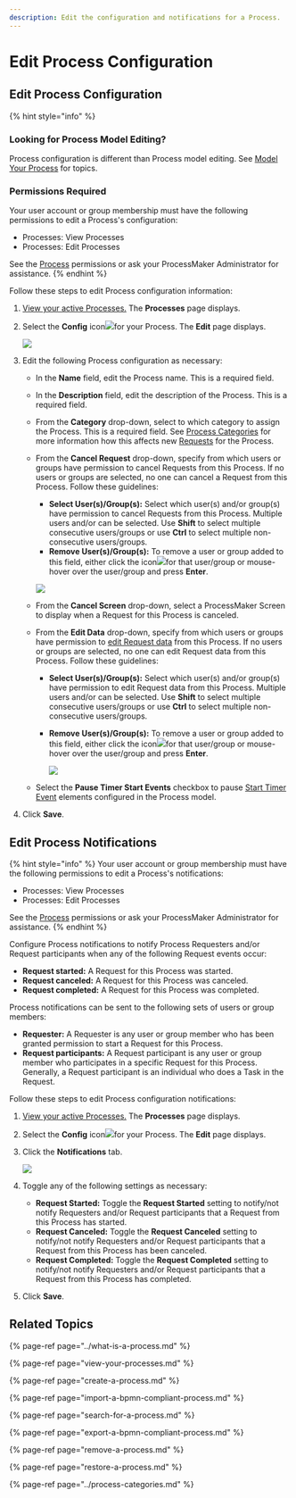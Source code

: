 ```yaml
---
description: Edit the configuration and notifications for a Process.
---
```


# Edit Process Configuration

## Edit Process Configuration

{% hint style="info" %}
### Looking for Process Model Editing?

Process configuration is different than Process model editing. See [Model Your Process](../../process-design/model-your-process/) for topics.

### Permissions Required

Your user account or group membership must have the following permissions to edit a Process's configuration:

* Processes: View Processes
* Processes: Edit Processes

See the [Process](../../../processmaker-administration/permission-descriptions-for-users-and-groups.md#processes) permissions or ask your ProcessMaker Administrator for assistance.
{% endhint %}

Follow these steps to edit Process configuration information:

1. [View your active Processes.](./#view-your-processes) The **Processes** page displays.
2. Select the **Config** icon![](../../../.gitbook/assets/configure-process-icon-processes-page-processes.png)for your Process. The **Edit** page displays.  

   ![](../../../.gitbook/assets/edit-process-page-processes.png)

3. Edit the following Process configuration as necessary:
   * In the **Name** field, edit the Process name. This is a required field.
   * In the **Description** field, edit the description of the Process. This is a required field.
   * From the **Category** drop-down, select to which category to assign the Process. This is a required field. See [Process Categories](../process-categories.md) for more information how this affects new [Requests](../../../using-processmaker/requests/what-is-a-request.md) for the Process.
   * From the **Cancel Request** drop-down, specify from which users or groups have permission to cancel Requests from this Process. If no users or groups are selected, no one can cancel a Request from this Process. Follow these guidelines:

     * **Select User\(s\)/Group\(s\):** Select which user\(s\) and/or group\(s\) have permission to cancel Requests from this Process. Multiple users and/or can be selected. Use **Shift** to select multiple consecutive users/groups or use **Ctrl** to select multiple non-consecutive users/groups.
     * **Remove User\(s\)/Group\(s\):** To remove a user or group added to this field, either click the icon![](../../../.gitbook/assets/close-remove-delete-user-group-processes.png)for that user/group or mouse-hover over the user/group and press **Enter**.   

     ![](../../../.gitbook/assets/close-remove-delete-user-group-drop-down-processes.png)

   * From the **Cancel Screen** drop-down, select a ProcessMaker Screen to display when a Request for this Process is canceled.
   * From the **Edit Data** drop-down, specify from which users or groups have permission to [edit Request data](../../../using-processmaker/requests/request-details.md#editable-request-data) from this Process. If no users or groups are selected, no one can edit Request data from this Process. Follow these guidelines:
     * **Select User\(s\)/Group\(s\):** Select which user\(s\) and/or group\(s\) have permission to edit Request data from this Process. Multiple users and/or can be selected. Use **Shift** to select multiple consecutive users/groups or use **Ctrl** to select multiple non-consecutive users/groups.
     * **Remove User\(s\)/Group\(s\):** To remove a user or group added to this field, either click the icon![](../../../.gitbook/assets/close-remove-delete-user-group-processes.png)for that user/group or mouse-hover over the user/group and press **Enter**.   

       ![](../../../.gitbook/assets/close-remove-delete-user-group-drop-down-processes.png)
   * Select the **Pause Timer Start Events** checkbox to pause [Start Timer Event](../../process-design/model-your-process/add-and-configure-start-timer-event-elements.md) elements configured in the Process model.
4. Click **Save**.

## Edit Process Notifications

{% hint style="info" %}
Your user account or group membership must have the following permissions to edit a Process's notifications:

* Processes: View Processes
* Processes: Edit Processes

See the [Process](../../../processmaker-administration/permission-descriptions-for-users-and-groups.md#processes) permissions or ask your ProcessMaker Administrator for assistance.
{% endhint %}

Configure Process notifications to notify Process Requesters and/or Request participants when any of the following Request events occur:

* **Request started:** A Request for this Process was started.
* **Request canceled:** A Request for this Process was canceled.
* **Request completed:** A Request for this Process was completed.

Process notifications can be sent to the following sets of users or group members:

* **Requester:** A Requester is any user or group member who has been granted permission to start a Request for this Process.
* **Request participants:** A Request participant is any user or group member who participates in a specific Request for this Process. Generally, a Request participant is an individual who does a Task in the Request.

Follow these steps to edit Process configuration notifications:

1. [View your active Processes.](./#view-your-processes) The **Processes** page displays.
2. Select the **Config** icon![](../../../.gitbook/assets/configure-process-icon-processes-page-processes.png)for your Process. The **Edit** page displays.
3. Click the **Notifications** tab.  

   ![](../../../.gitbook/assets/edit-process-notifications-processes.png)

4. Toggle any of the following settings as necessary:
   * **Request Started:** Toggle the **Request Started** setting to notify/not notify Requesters and/or Request participants that a Request from this Process has started.
   * **Request Canceled:** Toggle the **Request Canceled** setting to notify/not notify Requesters and/or Request participants that a Request from this Process has been canceled.
   * **Request Completed:** Toggle the **Request Completed** setting to notify/not notify Requesters and/or Request participants that a Request from this Process has completed.
5. Click **Save**.

## Related Topics

{% page-ref page="../what-is-a-process.md" %}

{% page-ref page="view-your-processes.md" %}

{% page-ref page="create-a-process.md" %}

{% page-ref page="import-a-bpmn-compliant-process.md" %}

{% page-ref page="search-for-a-process.md" %}

{% page-ref page="export-a-bpmn-compliant-process.md" %}

{% page-ref page="remove-a-process.md" %}

{% page-ref page="restore-a-process.md" %}

{% page-ref page="../process-categories.md" %}

